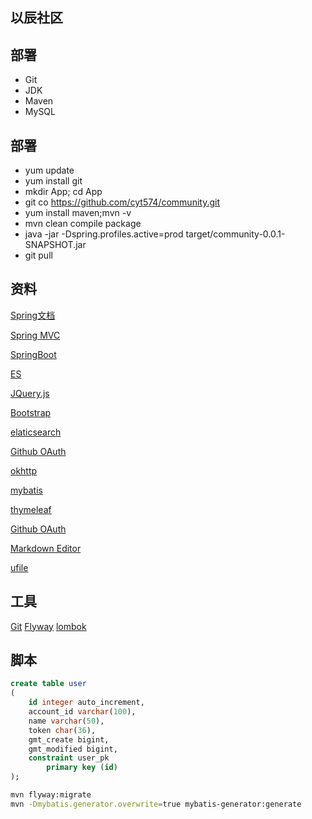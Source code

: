 ## 以辰社区

## 部署
- Git
- JDK
- Maven
- MySQL

## 部署
- yum update
- yum install git
- mkdir App; cd App
- git co https://github.com/cyt574/community.git
- yum install maven;mvn -v
- mvn clean compile package
- java -jar -Dspring.profiles.active=prod target/community-0.0.1-SNAPSHOT.jar
- git pull


## 资料
[Spring文档](https://spring.io/docs/reference)

[Spring MVC](https://docs.spring.io/spring/docs/current/spring-framework-reference/web.html)

[SpringBoot](https://docs.spring.io/spring-boot/docs/2.1.7.RELEASE/reference/html/)

[ES](https://elasticsearch.cn/)

[JQuery.js](https://jquery.com/download/)

[Bootstrap](https://v3.bootcss.com/)

[elaticsearch](https://elasticsearch.cn/)

[Github OAuth](https://developer.github.com/v3/guides/managing-deploy-keys/#deploy-keys)

[okhttp](https://square.github.io/okhttp/)

[mybatis](http://www.mybatis.org/spring-boot-starter/mybatis-spring-boot-autoconfigure/)

[thymeleaf](https://www.thymeleaf.org/doc/tutorials/3.0/usingthymeleaf.html)

[Github OAuth](https://developer.github.com/apps/building-oauth-apps/authorizing-oauth-apps/)

[Markdown Editor](https://pandao.github.io/editor.md/)

[ufile](https://github.com/ucloud/ufile-sdk-java/blob/master)

## 工具

[Git](https://git-scm.comg)
[Flyway](https://flywaydb.org/getstarted/firststeps/maven)
[lombok](https://www.projectlombok.org/features/all)

## 脚本
```sql
create table user
(
	id integer auto_increment,
	account_id varchar(100),
	name varchar(50),
	token char(36),
	gmt_create bigint,
	gmt_modified bigint,
	constraint user_pk
		primary key (id)
);
```

```bash
mvn flyway:migrate
mvn -Dmybatis.generator.overwrite=true mybatis-generator:generate   
```

 
